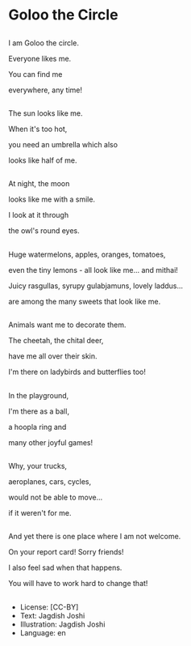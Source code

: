 # Goloo the Circle

##
I am Goloo the circle.

Everyone likes me.

You can find me

everywhere, any time!

##
The sun looks like me.

When it's too hot,

you need an umbrella which also

looks like half of me.

##
At night, the moon

looks like me with a smile.

I look at it through

the owl's round eyes.

##
Huge watermelons, apples, oranges, tomatoes,

even the tiny lemons - all look like me... and mithai!

Juicy rasgullas, syrupy gulabjamuns, lovely laddus...

are among the many sweets that look like me.

##
Animals want me to decorate them.

The cheetah, the chital deer,

have me all over their skin.

I'm there on ladybirds and butterflies too!

##
In the playground,

I'm there as a ball,

a hoopla ring and

many other joyful games!

##
Why, your trucks,

aeroplanes, cars, cycles,

would not be able to move...

if it weren't for me.

##
And yet there is one place where I am not welcome.

On your report card! Sorry friends!

I also feel sad when that happens.

You will have to work hard to change that!

##
* License: [CC-BY]
* Text: Jagdish Joshi
* Illustration: Jagdish Joshi
* Language: en
